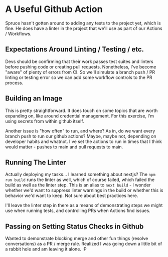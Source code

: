 # A Useful Github Action

Spruce hasn't gotten around to adding any tests to the project yet, which is fine.
He does have a linter in the project that we'll use as part of our Actions / Workflows.

## Expectations Around Linting / Testing / etc.

Devs should be confirming that their work passes test suites and linters before pushing code or creating pull requests.
Nonetheless, I've become "aware" of plenty of errors from CI.
So we'll simulate a branch push / PR linting or testing error so we can add some workflow controls to the PR process.

## Building an Image

This is pretty straightforward.
It does touch on some topics that are worth expanding on, like around credential management.
For this exercise, I'm using secrets from within github itself.

Another issue is "how often" to run, and where?
As in, do we want every branch push to run our github actions?
Maybe, maybe not, depending on developer habits and whatnot.
I've set the actions to run in times that I think would matter - pushes to main and pull requests to main.

## Running The Linter

Actually deploying my tasks... I learned something about nextjs?
The `npm run build` runs the linter as well, which of course failed, which failed the build as well as the linter step.
This is an alias to `next build` - I wonder whether we'd want to suppress linter warnings in the build or whether this is behavior we'd want to keep.
Not sure about best practices here.

I'll leave the linter step in there as a means of demonstrating steps we might use when running tests, and controlling PRs when Actions find issues.

## Passing on Setting Status Checks in Github

Wanted to demonstrate blocking merge and other fun things (resolve conversations) as a PR / merge rule.
Realized I was going down a little bit of a rabbit hole and am leaving it alone.  :P